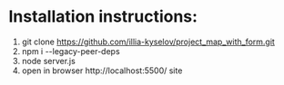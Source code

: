# Installation instructions:
  1. git clone https://github.com/illia-kyselov/project_map_with_form.git
  2. npm i --legacy-peer-deps
  3. node server.js
  4. open in browser http://localhost:5500/ site
